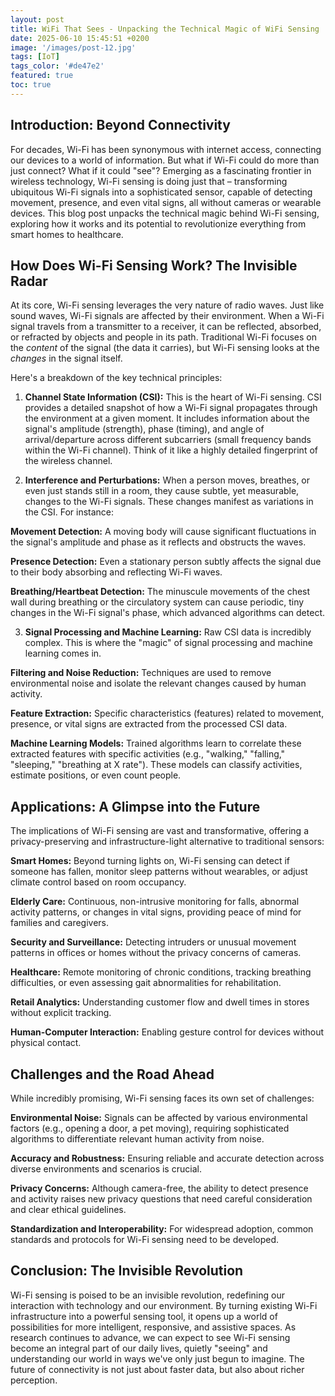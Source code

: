 ```yaml
---
layout: post
title: WiFi That Sees - Unpacking the Technical Magic of WiFi Sensing
date: 2025-06-10 15:45:51 +0200
image: '/images/post-12.jpg'
tags: [IoT]
tags_color: '#de47e2'
featured: true
toc: true
---
```


## Introduction: Beyond Connectivity

For decades, Wi-Fi has been synonymous with internet access, connecting our devices to a world of information. But what if Wi-Fi could do more than just connect? What if it could "see"? Emerging as a fascinating frontier in wireless technology, Wi-Fi sensing is doing just that – transforming ubiquitous Wi-Fi signals into a sophisticated sensor, capable of detecting movement, presence, and even vital signs, all without cameras or wearable devices. This blog post unpacks the technical magic behind Wi-Fi sensing, exploring how it works and its potential to revolutionize everything from smart homes to healthcare.

## How Does Wi-Fi Sensing Work? The Invisible Radar

At its core, Wi-Fi sensing leverages the very nature of radio waves. Just like sound waves, Wi-Fi signals are affected by their environment. When a Wi-Fi signal travels from a transmitter to a receiver, it can be reflected, absorbed, or refracted by objects and people in its path. Traditional Wi-Fi focuses on the *content* of the signal (the data it carries), but Wi-Fi sensing looks at the *changes* in the signal itself.

Here's a breakdown of the key technical principles:

1. **Channel State Information (CSI):** This is the heart of Wi-Fi sensing. CSI provides a detailed snapshot of how a Wi-Fi signal propagates through the environment at a given moment. It includes information about the signal's amplitude (strength), phase (timing), and angle of arrival/departure across different subcarriers (small frequency bands within the Wi-Fi channel). Think of it like a highly detailed fingerprint of the wireless channel.

2. **Interference and Perturbations:** When a person moves, breathes, or even just stands still in a room, they cause subtle, yet measurable, changes to the Wi-Fi signals. These changes manifest as variations in the CSI. For instance:

**Movement Detection:** A moving body will cause significant fluctuations in the signal's amplitude and phase as it reflects and obstructs the waves.

**Presence Detection:** Even a stationary person subtly affects the signal due to their body absorbing and reflecting Wi-Fi waves.

**Breathing/Heartbeat Detection:** The minuscule movements of the chest wall during breathing or the circulatory system can cause periodic, tiny changes in the Wi-Fi signal's phase, which advanced algorithms can detect.

3. **Signal Processing and Machine Learning:** Raw CSI data is incredibly complex. This is where the "magic" of signal processing and machine learning comes in.

**Filtering and Noise Reduction:** Techniques are used to remove environmental noise and isolate the relevant changes caused by human activity.

**Feature Extraction:** Specific characteristics (features) related to movement, presence, or vital signs are extracted from the processed CSI data.

**Machine Learning Models:** Trained algorithms learn to correlate these extracted features with specific activities (e.g., "walking," "falling," "sleeping," "breathing at X rate"). These models can classify activities, estimate positions, or even count people.

## Applications: A Glimpse into the Future

The implications of Wi-Fi sensing are vast and transformative, offering a privacy-preserving and infrastructure-light alternative to traditional sensors:

**Smart Homes:** Beyond turning lights on, Wi-Fi sensing can detect if someone has fallen, monitor sleep patterns without wearables, or adjust climate control based on room occupancy.

**Elderly Care:** Continuous, non-intrusive monitoring for falls, abnormal activity patterns, or changes in vital signs, providing peace of mind for families and caregivers.

**Security and Surveillance:** Detecting intruders or unusual movement patterns in offices or homes without the privacy concerns of cameras.

**Healthcare:** Remote monitoring of chronic conditions, tracking breathing difficulties, or even assessing gait abnormalities for rehabilitation.

**Retail Analytics:** Understanding customer flow and dwell times in stores without explicit tracking.

**Human-Computer Interaction:** Enabling gesture control for devices without physical contact.

## Challenges and the Road Ahead

While incredibly promising, Wi-Fi sensing faces its own set of challenges:

**Environmental Noise:** Signals can be affected by various environmental factors (e.g., opening a door, a pet moving), requiring sophisticated algorithms to differentiate relevant human activity from noise.

**Accuracy and Robustness:** Ensuring reliable and accurate detection across diverse environments and scenarios is crucial.

**Privacy Concerns:** Although camera-free, the ability to detect presence and activity raises new privacy questions that need careful consideration and clear ethical guidelines.

**Standardization and Interoperability:** For widespread adoption, common standards and protocols for Wi-Fi sensing need to be developed.

## Conclusion: The Invisible Revolution

Wi-Fi sensing is poised to be an invisible revolution, redefining our interaction with technology and our environment. By turning existing Wi-Fi infrastructure into a powerful sensing tool, it opens up a world of possibilities for more intelligent, responsive, and assistive spaces. As research continues to advance, we can expect to see Wi-Fi sensing become an integral part of our daily lives, quietly "seeing" and understanding our world in ways we've only just begun to imagine. The future of connectivity is not just about faster data, but also about richer perception.